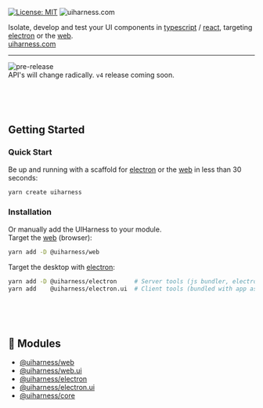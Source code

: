 [![License: MIT](https://img.shields.io/badge/License-MIT-green.svg)](https://opensource.org/licenses/MIT)
![[uiharness.com](https://uiharness.com)](https://user-images.githubusercontent.com/185555/51516337-0038a100-1e7c-11e9-8631-49a5b4a3c984.png)

Isolate, develop and test your UI components in [typescript](https://www.typescriptlang.org/) / [react](https://reactjs.org/), targeting [electron](https://electronjs.org/) or the [web](https://developer.mozilla.org).  
[uiharness.com](https://uiharness.com)

----

![pre-release](https://img.shields.io/badge/Status-pre--release-orange.svg)  
API's will change radically. `v4` release coming soon.

<p>&nbsp;</p>
<p>&nbsp;</p>



## Getting Started

### Quick Start
Be up and running with a scaffold for [electron](https://electronjs.org/) or the [web](https://developer.mozilla.org) in less than 30 seconds:

```bash
yarn create uiharness
```


### Installation
Or manually add the UIHarness to your module.  
Target the [web](https://developer.mozilla.org) (browser):

```bash
yarn add -D @uiharness/web
```

Target the desktop with [electron](https://electronjs.org):

```bash
yarn add -D @uiharness/electron     # Server tools (js bundler, electron builder)
yarn add    @uiharness/electron.ui  # Client tools (bundled with app as dependency)
```


<p>&nbsp;</p>
<p>&nbsp;</p>


## 🔗 Modules
- [@uiharness/web](/code/libs/web/README.md)
- [@uiharness/web.ui](/code/libs/web.ui/README.md)
- [@uiharness/electron](/code/libs/electron/README.md)
- [@uiharness/electron.ui](code/libs/electron.ui/README.md)
- [@uiharness/core](/code/libs/core/README.md)
